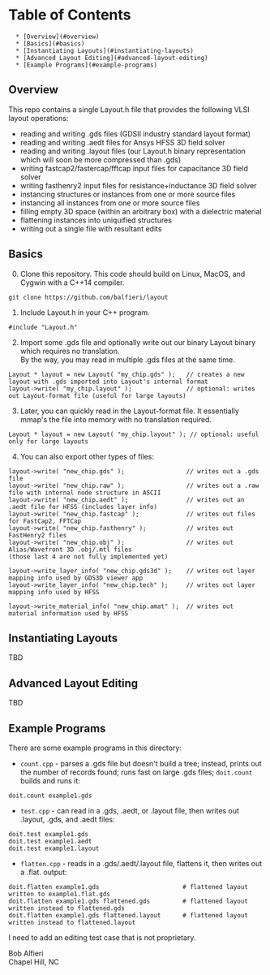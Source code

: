 Table of Contents
=================

      * [Overview](#overview)
      * [Basics](#basics)
      * [Instantiating Layouts](#instantiating-layouts)
      * [Advanced Layout Editing](#advanced-layout-editing)
      * [Example Programs](#example-programs)

<h2 name="overview">Overview</h2>

This repo contains a single Layout.h file that provides the following VLSI layout operations:

<ul>
<li>reading and writing .gds files (GDSII industry standard layout format)</li>
<li>reading and writing .aedt files for Ansys HFSS 3D field solver</li> 
<li>reading and writing .layout files (our Layout.h binary representation which will soon be more compressed than .gds)</li>
<li>writing fastcap2/fastercap/fftcap input files for capacitance 3D field solver</li>
<li>writing fasthenry2 input files for resistance+inductance 3D field solver</li>
<li>instancing structures or instances from one or more source files</li>
<li>instancing all instances from one or more source files</li>
<li>filling empty 3D space (within an arbitrary box) with a dielectric material</li>
<li>flattening instances into uniquified structures</li>
<li>writing out a single file with resultant edits</li>
</ul>

<h2>Basics</h2>

0. Clone this repository.  This code should build on Linux, MacOS, and Cygwin with a C++14 compiler.</li>

```
git clone https://github.com/balfieri/layout
```

1. Include Layout.h in your C++ program.

```
#include "Layout.h"
```

2. Import some .gds file and optionally write out our binary Layout binary which requires no translation.  
By the way, you may read in multiple .gds files at the same time.

```
Layout * layout = new Layout( "my_chip.gds" );   // creates a new layout with .gds imported into Layout's internal format
layout->write( "my_chip.layout" );               // optional: writes out Layout-format file (useful for large layouts)
```

3. Later, you can quickly read in the Layout-format file.  It essentially mmap's the file into memory with no translation required.

```
Layout * layout = new Layout( "my_chip.layout" ); // optional: useful only for large layouts
```

4. You can also export other types of files:
```
layout->write( "new_chip.gds" );                 // writes out a .gds file
layout->write( "new_chip.raw" );                 // writes out a .raw file with internal node structure in ASCII
layout->write( "new_chip.aedt" );                // writes out an .aedt file for HFSS (includes layer info)
layout->write( "new_chip.fastcap" );             // writes out files for FastCap2, FFTCap 
layout->write( "new_chip.fasthenry" );           // writes out FastHenry2 files
layout->write( "new_chip.obj" );                 // writes out Alias/Wavefront 3D .obj/.mtl files 
(those last 4 are not fully implemented yet)

layout->write_layer_info( "new_chip.gds3d" );    // writes out layer mapping info used by GDS3D viewer app
layout->write_layer_info( "new_chip.tech" );     // writes out layer mapping info used by HFSS

layout->write_material_info( "new_chip.amat" );  // writes out material information used by HFSS
```

<h2>Instantiating Layouts</h2>

TBD 

<h2>Advanced Layout Editing</h2>

TBD

<h2>Example Programs</h2>

<p>
There are some example programs in this directory:

- ```count.cpp``` - parses a .gds file but doesn't build a tree; instead, prints out the number of records found; runs fast on large .gds files; ```doit.count``` builds and runs it:
```
doit.count example1.gds
```

- ```test.cpp``` - can read in a .gds, .aedt, or .layout file, then writes out .layout, .gds, and .aedt files:
```
doit.test example1.gds
doit.test example1.aedt
doit.test example1.layout
```

- ```flatten.cpp``` - reads in a .gds/.aedt/.layout file, flattens it, then writes out a .flat.<ext> output:
```
doit.flatten example1.gds                       # flattened layout written to example1.flat.gds
doit.flatten example1.gds flattened.gds         # flattened layout written instead to flattened.gds
doit.flatten example1.gds flattened.layout      # flattened layout written instead to flattened.layout
```

I need to add an editing test case that is not proprietary.


Bob Alfieri<br>
Chapel Hill, NC
